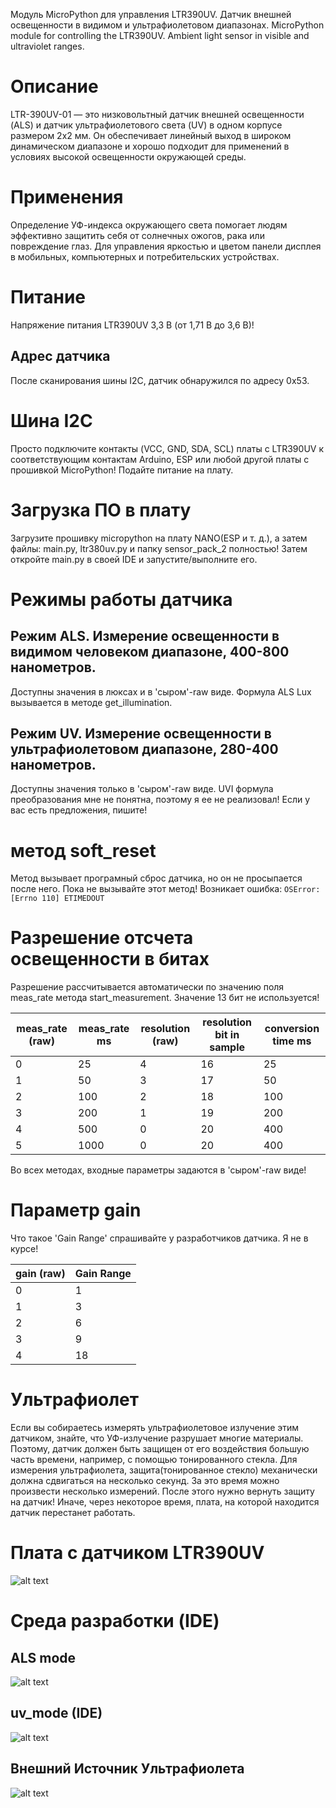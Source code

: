 Модуль MicroPython для управления LTR390UV. Датчик внешней освещенности в видимом и ультрафиолетовом диапазонах.
MicroPython module for controlling the LTR390UV. Ambient light sensor in visible and ultraviolet ranges.

# Описание
LTR-390UV-01 — это низковольтный датчик внешней освещенности (ALS) и датчик ультрафиолетового света (UV) в одном корпусе размером 2x2 мм.
Он обеспечивает линейный выход в широком динамическом диапазоне и хорошо подходит для применений в условиях высокой освещенности окружающей среды.

# Применения
Определение УФ-индекса окружающего света помогает людям эффективно защитить себя от солнечных ожогов, рака или повреждение глаз.
Для управления яркостью и цветом панели дисплея в мобильных, компьютерных и потребительских устройствах.

# Питание
Напряжение питания LTR390UV 3,3 В (от 1,71 В до 3,6 В)!

## Адрес датчика
После сканирования шины I2C, датчик обнаружился по адресу 0x53.

# Шина I2C
Просто подключите контакты (VCC, GND, SDA, SCL) платы с LTR390UV к соответствующим контактам Arduino, 
ESP или любой другой платы с прошивкой MicroPython! Подайте питание на плату.

# Загрузка ПО в плату
Загрузите прошивку micropython на плату NANO(ESP и т. д.), а затем файлы: main.py, ltr380uv.py и папку sensor_pack_2 полностью!
Затем откройте main.py в своей IDE и запустите/выполните его.

# Режимы работы датчика
## Режим ALS. Измерение освещенности в видимом человеком диапазоне, 400-800 нанометров.
Доступны значения в люксах и в 'сыром'-raw виде. Формула ALS Lux вызывается в методе get_illumination.

## Режим UV. Измерение освещенности в ультрафиолетовом диапазоне, 280-400 нанометров.
Доступны значения только в 'сыром'-raw виде. UVI формула преобразования мне не понятна, поэтому я ее не реализовал! 
Если у вас есть предложения, пишите!

# метод soft_reset
Метод вызывает програмный сброс датчика, но он не просыпается после него. Пока не вызывайте этот метод!
Возникает ошибка: `OSError: [Errno 110] ETIMEDOUT`

# Разрешение отсчета освещенности в битах
Разрешение рассчитывается автоматически по значению поля meas_rate метода start_measurement. Значение 13 бит не используется!

| meas_rate (raw) | meas_rate ms | resolution (raw) | resolution bit in sample | conversion time ms |
|-----------------|--------------|------------------|--------------------------|--------------------|
| 0               | 25           | 4                | 16                       | 25                 |
| 1               | 50           | 3                | 17                       | 50                 |
| 2               | 100          | 2                | 18                       | 100                |
| 3               | 200          | 1                | 19                       | 200                | 
| 4               | 500          | 0                | 20                       | 400                | 
| 5               | 1000         | 0                | 20                       | 400                | 

Во всех методах, входные параметры задаются в 'сыром'-raw виде!

# Параметр gain
Что такое 'Gain Range' спрашивайте у разработчиков датчика. Я не в курсе!

| gain (raw) | Gain Range |
|------------|------------|
| 0          | 1          |
| 1          | 3          |
| 2          | 6          |
| 3          | 9          |
| 4          | 18         |

# Ультрафиолет
Если вы собираетесь измерять ультрафиолетовое излучение этим датчиком, знайте, что УФ-излучение разрушает многие материалы.
Поэтому, датчик должен быть защищен от его воздействия большую часть времени, например, с помощью тонированного стекла. 
Для измерения ультрафиолета, защита(тонированное стекло) механически должна сдвигаться на несколько секунд. За это время можно произвести несколько измерений.
После этого нужно вернуть защиту на датчик! Иначе, через некоторое время, плата, на которой находится датчик перестанет работать.

# Плата с датчиком LTR390UV
![alt text](https://github.com/octaprog7/ltr390uv/blob/master/pics/board_ltr390.jpg)
# Среда разработки (IDE)
## ALS mode
![alt text](https://github.com/octaprog7/ltr390uv/blob/master/pics/lux_mini.png)
## uv_mode (IDE)
![alt text](https://github.com/octaprog7/ltr390uv/blob/master/pics/uv_mini.png)
## Внешний Источник Ультрафиолета
![alt text](https://github.com/octaprog7/ltr390uv/blob/master/pics/uv_convoy.jpg)
